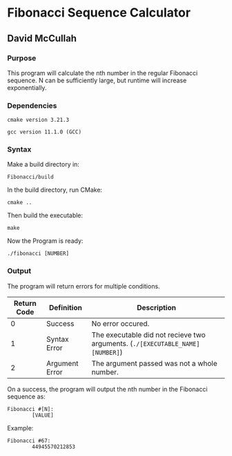 <h1>

Fibonacci Sequence Calculator
</h1>

<h2>

David McCullah
</h2>

<h3>

Purpose
</h3>

<p>

This program will calculate the nth number in the regular Fibonacci sequence. N can be sufficiently large, but runtime will increase exponentially.

</p>

<h3>

Dependencies
</h3>

<p>

```
cmake version 3.21.3

gcc version 11.1.0 (GCC)
```

</p>

<h3>

Syntax
</h3>

<p>

Make a build directory in:
```
Fibonacci/build
```

In the build directory, run CMake:
```
cmake ..
```

Then build the executable:
```
make
```

Now the Program is ready:
```
./fibonacci [NUMBER]
```
</p>

<h3>

Output
</h3>

<p>

The program will return errors for multiple conditions.

Return Code | Definition | Description
---|---|---
0 | Success | No error occured.
1 | Syntax Error | The executable did not recieve two arguments. (```./[EXECUTABLE_NAME] [NUMBER]```)
2 | Argument Error | The argument passed was not a whole number.

On a success, the program will output the nth number in the Fibonacci sequence as:
```
Fibonacci #[N]:
        [VALUE]
```

Example:
```
Fibonacci #67:
        44945570212853
```
</p>

